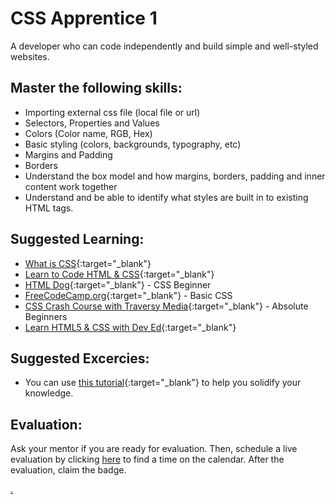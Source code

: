 # CSS Apprentice 1

A developer who can code independently and build simple and well-styled websites.

## Master the following skills:

- Importing external css file (local file or url)
- Selectors, Properties and Values
- Colors (Color name, RGB, Hex)
- Basic styling (colors, backgrounds, typography, etc)
- Margins and Padding
- Borders
- Understand the box model and how margins, borders, padding and inner content work together
- Understand and be able to identify what styles are built in to existing HTML tags.

## Suggested Learning:

- [What is CSS](https://www.colorcode.io/course/css-basics){:target="\_blank"}
- [Learn to Code HTML & CSS](https://learn.shayhowe.com/html-css/){:target="\_blank"}
- [HTML Dog](https://www.htmldog.com/guides/css/beginner/){:target="\_blank"} - CSS Beginner
- [FreeCodeCamp.org](https://www.freecodecamp.org/learn/responsive-web-design/basic-css/){:target="\_blank"} - Basic CSS
- [CSS Crash Course with Traversy Media](https://youtu.be/yfoY53QXEnI){:target="\_blank"} - Absolute Beginners
- [Learn HTML5 & CSS with Dev Ed](https://youtu.be/vQWlgd7hV4A){:target="\_blank"}

## Suggested Excercies:

- You can use [this tutorial](https://youtu.be/kMT54MPz9oE){:target="\_blank"} to help you solidify your knowledge.

## Evaluation:

Ask your mentor if you are ready for evaluation. Then, schedule a live evaluation by clicking [here](https://webdev.codex.academy/mastery-eval-1?badge=O8cej6IdSwiTET8_a98TdA) to find a time on the calendar. After the evaluation, claim the badge.

[.](level-1)
